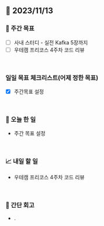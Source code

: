 ## 📅 2023/11/13


### 👏 주간 목표

- [ ] 사내 스터디 - 실전 Kafka 5장까지
- [ ] 우테캠 프리코스 4주차 코드 리뷰

<br/>

### 일일 목표 체크리스트(어제 정한 목표)
 
- [x] 주간목표 설정

<br/>

### 💯 오늘 한 일

- 주간 목표 설정

<br/>

### 📈 내일 할 일

- 우테캠 프리코스 4주차 코드 리뷰

<br/>

### 🤔 간단 회고

- . 
 

